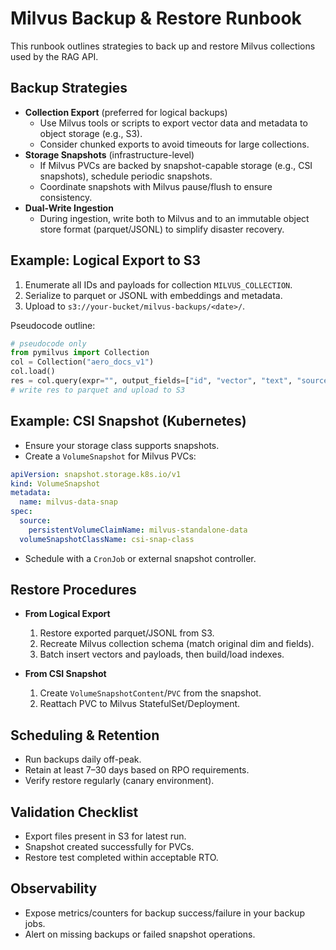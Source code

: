 # Milvus Backup & Restore Runbook

This runbook outlines strategies to back up and restore Milvus collections used by the RAG API.

## Backup Strategies

- **Collection Export** (preferred for logical backups)
  - Use Milvus tools or scripts to export vector data and metadata to object storage (e.g., S3).
  - Consider chunked exports to avoid timeouts for large collections.
- **Storage Snapshots** (infrastructure-level)
  - If Milvus PVCs are backed by snapshot-capable storage (e.g., CSI snapshots), schedule periodic snapshots.
  - Coordinate snapshots with Milvus pause/flush to ensure consistency.
- **Dual-Write Ingestion**
  - During ingestion, write both to Milvus and to an immutable object store format (parquet/JSONL) to simplify disaster recovery.

## Example: Logical Export to S3

1) Enumerate all IDs and payloads for collection `MILVUS_COLLECTION`.
2) Serialize to parquet or JSONL with embeddings and metadata.
3) Upload to `s3://your-bucket/milvus-backups/<date>/`.

Pseudocode outline:
```python
# pseudocode only
from pymilvus import Collection
col = Collection("aero_docs_v1")
col.load()
res = col.query(expr="", output_fields=["id", "vector", "text", "source", "page"], limit=100000)
# write res to parquet and upload to S3
```

## Example: CSI Snapshot (Kubernetes)

- Ensure your storage class supports snapshots.
- Create a `VolumeSnapshot` for Milvus PVCs:
```yaml
apiVersion: snapshot.storage.k8s.io/v1
kind: VolumeSnapshot
metadata:
  name: milvus-data-snap
spec:
  source:
    persistentVolumeClaimName: milvus-standalone-data
  volumeSnapshotClassName: csi-snap-class
```
- Schedule with a `CronJob` or external snapshot controller.

## Restore Procedures

- **From Logical Export**
  1) Restore exported parquet/JSONL from S3.
  2) Recreate Milvus collection schema (match original dim and fields).
  3) Batch insert vectors and payloads, then build/load indexes.

- **From CSI Snapshot**
  1) Create `VolumeSnapshotContent`/`PVC` from the snapshot.
  2) Reattach PVC to Milvus StatefulSet/Deployment.

## Scheduling & Retention

- Run backups daily off-peak.
- Retain at least 7–30 days based on RPO requirements.
- Verify restore regularly (canary environment).

## Validation Checklist

- Export files present in S3 for latest run.
- Snapshot created successfully for PVCs.
- Restore test completed within acceptable RTO.

## Observability

- Expose metrics/counters for backup success/failure in your backup jobs.
- Alert on missing backups or failed snapshot operations.
